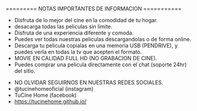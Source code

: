 


========= NOTAS IMPORTANTES DE INFORMACION ===========

- Disfruta de lo mejor del cine en la comodidad de tu hogar.
- desacarga todas las peliculas sin limite.
- Disfruta de una experiencia diferente y comoda.
- Puedes ver todas nuestras peliculas descargandolas o de forma online.
- Descarga tu pelicula copialas en una memoria USB (PENDRIVE), y puedes verla en todas la tv que acepten el formato.
- MOVIE EN CALIDAD FULL HD (NO GRABACION DE CINE).
- Puedes comprar una pelicula directamente con el chat (soporte 24hr) del sitio.


* NO OLVIDAR SEGUIRNOS EN NUESTRAS REDES SOCIALES.
* @tucinehomeoficial (instagram)
* TuCine Home (facebook)
* https://tucinehome.github.io/
